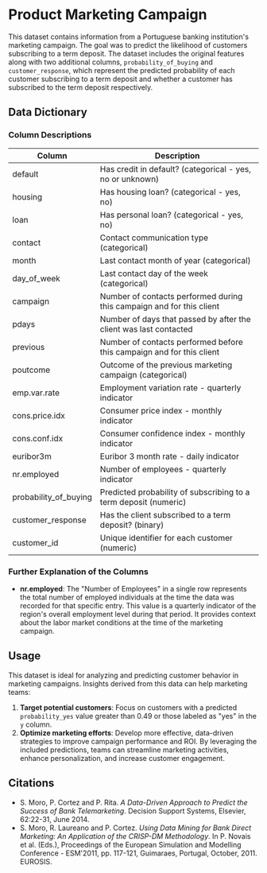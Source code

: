 # Product Marketing Campaign

This dataset contains information from a Portuguese banking institution's marketing campaign. The goal was to predict the likelihood of customers subscribing to a term deposit. The dataset includes the original features along with two additional columns, `probability_of_buying` and `customer_response`, which represent the predicted probability of each customer subscribing to a term deposit and whether a customer has subscribed to the term deposit respectively.

## Data Dictionary

### Column Descriptions

| Column               | Description                                                                 |
|----------------------|-----------------------------------------------------------------------------|
| default              | Has credit in default? (categorical - yes, no or unknown)                                        |
| housing              | Has housing loan? (categorical - yes, no)                                             |
| loan                 | Has personal loan? (categorical - yes, no)                                           |
| contact              | Contact communication type (categorical)                                    |
| month                | Last contact month of year (categorical)                                    |
| day_of_week          | Last contact day of the week (categorical)                                  |
| campaign             | Number of contacts performed during this campaign and for this client       |
| pdays                | Number of days that passed by after the client was last contacted           |
| previous             | Number of contacts performed before this campaign and for this client       |
| poutcome             | Outcome of the previous marketing campaign (categorical)                    |
| emp.var.rate         | Employment variation rate - quarterly indicator                             |
| cons.price.idx       | Consumer price index - monthly indicator                                    |
| cons.conf.idx        | Consumer confidence index - monthly indicator                               |
| euribor3m            | Euribor 3 month rate - daily indicator                                      |
| nr.employed          | Number of employees - quarterly indicator                                   |
| probability_of_buying| Predicted probability of subscribing to a term deposit (numeric)            |
| customer_response    | Has the client subscribed to a term deposit? (binary)                       |
| customer_id    | Unique identifier for each customer (numeric)                      |


### Further Explanation of the Columns

- **nr.employed**: The "Number of Employees" in a single row represents the total number of employed individuals at the time the data was recorded for that specific entry. This value is a quarterly indicator of the region's overall employment level during that period. It provides context about the labor market conditions at the time of the marketing campaign.

## Usage

This dataset is ideal for analyzing and predicting customer behavior in marketing campaigns. Insights derived from this data can help marketing teams:

1. **Target potential customers**: Focus on customers with a predicted `probability_yes` value greater than 0.49 or those labeled as "yes" in the `y` column.
2. **Optimize marketing efforts**: Develop more effective, data-driven strategies to improve campaign performance and ROI. By leveraging the included predictions, teams can streamline marketing activities, enhance personalization, and increase customer engagement.

## Citations

- S. Moro, P. Cortez and P. Rita. *A Data-Driven Approach to Predict the Success of Bank Telemarketing*. Decision Support Systems, Elsevier, 62:22-31, June 2014.
- S. Moro, R. Laureano and P. Cortez. *Using Data Mining for Bank Direct Marketing: An Application of the CRISP-DM Methodology*. In P. Novais et al. (Eds.), Proceedings of the European Simulation and Modelling Conference - ESM'2011, pp. 117-121, Guimaraes, Portugal, October, 2011. EUROSIS.
